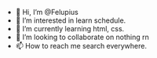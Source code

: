 - 👋 Hi, I’m @Felupius
- 👀 I’m interested in learn schedule.
- 🌱 I’m currently learning html, css.
- 💞️ I’m looking to collaborate on nothing rn
- 📫 How to reach me search everywhere.

<!---
Felupius/Felupius is a ✨ special ✨ repository because its `README.md` (this file) appears on your GitHub profile.
You can click the Preview link to take a look at your changes.
--->
